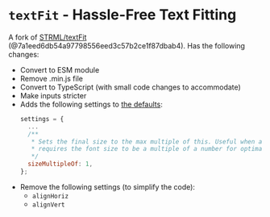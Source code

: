 # `textFit` - Hassle-Free Text Fitting

A fork of [STRML/textFit](https://github.com/STRML/textFit) (@7a1eed6db54a97798556eed3c57b2ce1f87dbab4). Has the following changes:

- Convert to ESM module
- Remove .min.js file
- Convert to TypeScript (with small code changes to accommodate)
- Make inputs stricter
- Adds the following settings to [the defaults](https://github.com/STRML/textFit#default-settings):
  ```js
  settings = {
    ...
    /**
     * Sets the final size to the max multiple of this. Useful when a font
     * requires the font size to be a multiple of a number for optimal rendering.
     */
    sizeMultipleOf: 1,
  };
  ```
- Remove the following settings (to simplify the code):
  - `alignHoriz`
  - `alignVert`
